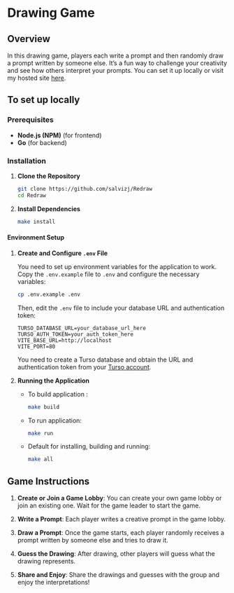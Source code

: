 # Drawing Game

## Overview

In this drawing game, players each write a prompt and then randomly draw a prompt written by someone else. It’s a fun way to challenge your creativity and see how others interpret your prompts.
You can set it up locally or visit my hosted site [here](https://redraw.onrender.com/).

## To set up locally

### Prerequisites

-   **Node.js (NPM)** (for frontend)
-   **Go** (for backend)

### Installation

1. **Clone the Repository**

    ```bash
    git clone https://github.com/salvizj/Redraw
    cd Redraw
    ```

2. **Install Dependencies**
    ```bash
    make install
    ```

#### Environment Setup

1. **Create and Configure `.env` File**

    You need to set up environment variables for the application to work. Copy the `.env.example` file to `.env` and configure the necessary variables:

    ```bash
    cp .env.example .env
    ```

    Then, edit the `.env` file to include your database URL and authentication token:

    ```env
    TURSO_DATABASE_URL=your_database_url_here
    TURSO_AUTH_TOKEN=your_auth_token_here
    VITE_BASE_URL=http://localhost
    VITE_PORT=80
    ```

    You need to create a Turso database and obtain the URL and authentication token from your [Turso account](https://turso.tech/).

2. **Running the Application**

    - To build application :

        ```bash
        make build
        ```

    - To run application:

        ```bash
        make run
        ```

    - Default for installing, building and running:

        ```bash
        make all
        ```

## Game Instructions

1. **Create or Join a Game Lobby**: You can create your own game lobby or join an existing one. Wait for the game leader to start the game.

2. **Write a Prompt**: Each player writes a creative prompt in the game lobby.

3. **Draw a Prompt**: Once the game starts, each player randomly receives a prompt written by someone else and tries to draw it.

4. **Guess the Drawing**: After drawing, other players will guess what the drawing represents.

5. **Share and Enjoy**: Share the drawings and guesses with the group and enjoy the interpretations!
